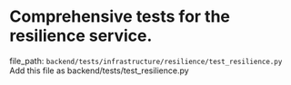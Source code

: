 # Comprehensive tests for the resilience service.

  file_path: `backend/tests/infrastructure/resilience/test_resilience.py`
Add this file as backend/tests/test_resilience.py

